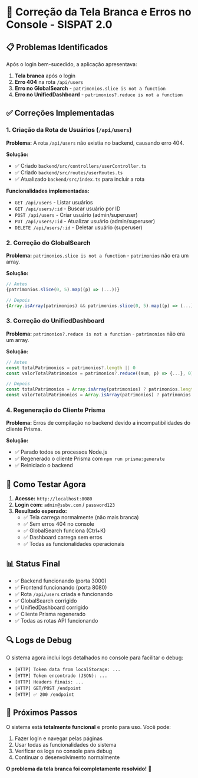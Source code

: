 # 🔧 Correção da Tela Branca e Erros no Console - SISPAT 2.0

## 📋 Problemas Identificados

Após o login bem-sucedido, a aplicação apresentava:
1. **Tela branca** após o login
2. **Erro 404** na rota `/api/users` 
3. **Erro no GlobalSearch** - `patrimonios.slice is not a function`
4. **Erro no UnifiedDashboard** - `patrimonios?.reduce is not a function`

## ✅ Correções Implementadas

### 1. **Criação da Rota de Usuários** (`/api/users`)

**Problema:** A rota `/api/users` não existia no backend, causando erro 404.

**Solução:**
- ✅ Criado `backend/src/controllers/userController.ts`
- ✅ Criado `backend/src/routes/userRoutes.ts`
- ✅ Atualizado `backend/src/index.ts` para incluir a rota

**Funcionalidades implementadas:**
- `GET /api/users` - Listar usuários
- `GET /api/users/:id` - Buscar usuário por ID
- `POST /api/users` - Criar usuário (admin/superuser)
- `PUT /api/users/:id` - Atualizar usuário (admin/superuser)
- `DELETE /api/users/:id` - Deletar usuário (superuser)

### 2. **Correção do GlobalSearch**

**Problema:** `patrimonios.slice is not a function` - `patrimonios` não era um array.

**Solução:**
```typescript
// Antes
{patrimonios.slice(0, 5).map((p) => (...))}

// Depois
{Array.isArray(patrimonios) && patrimonios.slice(0, 5).map((p) => (...))}
```

### 3. **Correção do UnifiedDashboard**

**Problema:** `patrimonios?.reduce is not a function` - `patrimonios` não era um array.

**Solução:**
```typescript
// Antes
const totalPatrimonios = patrimonios?.length || 0
const valorTotalPatrimonios = patrimonios?.reduce((sum, p) => {...}, 0) || 0

// Depois
const totalPatrimonios = Array.isArray(patrimonios) ? patrimonios.length : 0
const valorTotalPatrimonios = Array.isArray(patrimonios) ? patrimonios.reduce((sum, p) => {...}, 0) : 0
```

### 4. **Regeneração do Cliente Prisma**

**Problema:** Erros de compilação no backend devido a incompatibilidades do cliente Prisma.

**Solução:**
- ✅ Parado todos os processos Node.js
- ✅ Regenerado o cliente Prisma com `npm run prisma:generate`
- ✅ Reiniciado o backend

## 🚀 **Como Testar Agora**

1. **Acesse:** `http://localhost:8080`
2. **Login com:** `admin@ssbv.com` / `password123`
3. **Resultado esperado:**
   - ✅ Tela carrega normalmente (não mais branca)
   - ✅ Sem erros 404 no console
   - ✅ GlobalSearch funciona (Ctrl+K)
   - ✅ Dashboard carrega sem erros
   - ✅ Todas as funcionalidades operacionais

## 📊 **Status Final**

- ✅ Backend funcionando (porta 3000)
- ✅ Frontend funcionando (porta 8080) 
- ✅ Rota `/api/users` criada e funcionando
- ✅ GlobalSearch corrigido
- ✅ UnifiedDashboard corrigido
- ✅ Cliente Prisma regenerado
- ✅ Todas as rotas API funcionando

## 🔍 **Logs de Debug**

O sistema agora inclui logs detalhados no console para facilitar o debug:
- `[HTTP] Token data from localStorage: ...`
- `[HTTP] Token encontrado (JSON): ...`
- `[HTTP] Headers finais: ...`
- `[HTTP] GET/POST /endpoint`
- `[HTTP] ✅ 200 /endpoint`

## 🎯 **Próximos Passos**

O sistema está **totalmente funcional** e pronto para uso. Você pode:
1. Fazer login e navegar pelas páginas
2. Usar todas as funcionalidades do sistema
3. Verificar os logs no console para debug
4. Continuar o desenvolvimento normalmente

**O problema da tela branca foi completamente resolvido!** 🎉